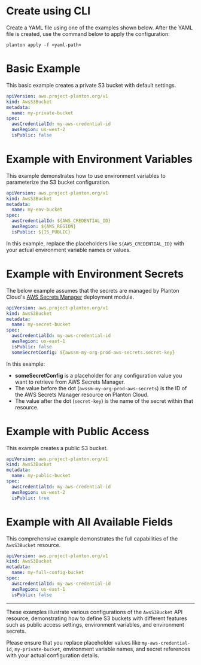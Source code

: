 # Create using CLI

Create a YAML file using one of the examples shown below. After the YAML file is created, use the command below to apply the configuration:

```shell
planton apply -f <yaml-path>
```

# Basic Example

This basic example creates a private S3 bucket with default settings.

```yaml
apiVersion: aws.project-planton.org/v1
kind: AwsS3Bucket
metadata:
  name: my-private-bucket
spec:
  awsCredentialId: my-aws-credential-id
  awsRegion: us-west-2
  isPublic: false
```

# Example with Environment Variables

This example demonstrates how to use environment variables to parameterize the S3 bucket configuration.

```yaml
apiVersion: aws.project-planton.org/v1
kind: AwsS3Bucket
metadata:
  name: my-env-bucket
spec:
  awsCredentialId: ${AWS_CREDENTIAL_ID}
  awsRegion: ${AWS_REGION}
  isPublic: ${IS_PUBLIC}
```

In this example, replace the placeholders like `${AWS_CREDENTIAL_ID}` with your actual environment variable names or values.

# Example with Environment Secrets

The below example assumes that the secrets are managed by Planton Cloud's [AWS Secrets Manager](https://buf.build/project-planton/apis/docs/main:cloud.planton.apis.code2cloud.v1.aws.awssecretsmanager) deployment module.

```yaml
apiVersion: aws.project-planton.org/v1
kind: AwsS3Bucket
metadata:
  name: my-secret-bucket
spec:
  awsCredentialId: my-aws-credential-id
  awsRegion: us-east-1
  isPublic: false
  someSecretConfig: ${awssm-my-org-prod-aws-secrets.secret-key}
```

In this example:

- **someSecretConfig** is a placeholder for any configuration value you want to retrieve from AWS Secrets Manager.
- The value before the dot (`awssm-my-org-prod-aws-secrets`) is the ID of the AWS Secrets Manager resource on Planton Cloud.
- The value after the dot (`secret-key`) is the name of the secret within that resource.

# Example with Public Access

This example creates a public S3 bucket.

```yaml
apiVersion: aws.project-planton.org/v1
kind: AwsS3Bucket
metadata:
  name: my-public-bucket
spec:
  awsCredentialId: my-aws-credential-id
  awsRegion: us-west-2
  isPublic: true
```

# Example with All Available Fields

This comprehensive example demonstrates the full capabilities of the `AwsS3Bucket` resource.

```yaml
apiVersion: aws.project-planton.org/v1
kind: AwsS3Bucket
metadata:
  name: my-full-config-bucket
spec:
  awsCredentialId: my-aws-credential-id
  awsRegion: us-east-1
  isPublic: false
```

---

These examples illustrate various configurations of the `AwsS3Bucket` API resource, demonstrating how to define S3 buckets with different features such as public access settings, environment variables, and environment secrets.

Please ensure that you replace placeholder values like `my-aws-credential-id`, `my-private-bucket`, environment variable names, and secret references with your actual configuration details.
